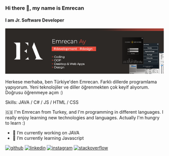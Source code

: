 ### Hi there 👋, my name is Emrecan
#### I am Jr. Software Developer
![I am Jr. Software Developer](https://raw.githubusercontent.com/emrecanAy/emrecanAy/main/github.png)

Herkese merhaba, ben Türkiye'den Emrecan. Farklı dillerde programlama yapıyorum. Yeni teknolojiler ve diller öğrenmekten çok keyif alıyorum. Doğrusu öğrenmeye açım :)

Skills: JAVA / C# / JS / HTML / CSS

🇬🇧
I'm Emrecan from Turkey, and I'm programming in different languages. I really enjoy learning new technologies and languages. Actually I'm hungry to learn :)

- 🔭 I’m currently working on JAVA 
- 🌱 I’m currently learning Javascript 


[<img src='https://cdn.jsdelivr.net/npm/simple-icons@3.0.1/icons/github.svg' alt='github' height='40'>](https://github.com/emrecanAy)  [<img src='https://cdn.jsdelivr.net/npm/simple-icons@3.0.1/icons/linkedin.svg' alt='linkedin' height='40'>](https://www.linkedin.com/in/emrecan-ay/)  [<img src='https://cdn.jsdelivr.net/npm/simple-icons@3.0.1/icons/instagram.svg' alt='instagram' height='40'>](https://www.instagram.com/codemrecan/)  [<img src='https://cdn.jsdelivr.net/npm/simple-icons@3.0.1/icons/stackoverflow.svg' alt='stackoverflow' height='40'>](https://stackoverflow.com/users/15222467)  

